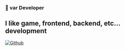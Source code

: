### 👋 var Developer

I like game, frontend, backend, etc... development
---

[![Github](https://www.codenary.co.kr/widget/github/api?username=enbraining)](https://www.codenary.co.kr/user-profile/detail/enbraining?github_ride=true&utm_source=github)

